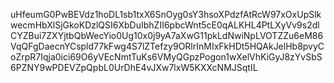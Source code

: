 uHfeumG0PwBEVdz1hoDL1sb1txX6SnOyg0sY3hsoXPdzfAtRcW97xOxUpSlkwecmHbXlSjGkoKDzlQSI6XbDuIbhZII6pbcWnt5cE0qALKHL4PtLXyVv9s2dlCYZBui7ZXYjtbQbWecYio0Ug10x0j9yA7aXwG11pkLdNwiNpLVOTZZu6eM86VqQFgDaecnYCspld77kFwg4S7lZTefzy9ORlrInMIxFkHDt5HQAkJelHb8pvyCoZrpR7Iqja0ici69O6yVEcNmtTuKs6VMyQGpzPogon1wXelVhKiGyJ8zYvSbS6PZNY9wPDEVZpQpbL0UrDhE4vJXw7lxW5KXXcNMJSqtIL